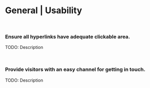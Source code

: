 # General | Usability
<br>


### Ensure all hyperlinks have adequate clickable area.

TODO: Description

<br>


### Provide visitors with an easy channel for getting in touch. 

TODO: Description

<br>



